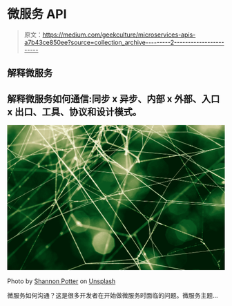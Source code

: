 # 微服务 API

> 原文：<https://medium.com/geekculture/microservices-apis-a7b43ce850ee?source=collection_archive---------2----------------------->

## 解释微服务

## 解释微服务如何通信:同步 x 异步、内部 x 外部、入口 x 出口、工具、协议和设计模式。

![](img/f8d9436b7c8abac7130f70f76682613f.png)

Photo by [Shannon Potter](https://unsplash.com/@cifilter?utm_source=medium&utm_medium=referral) on [Unsplash](https://unsplash.com?utm_source=medium&utm_medium=referral)

微服务如何沟通？这是很多开发者在开始做微服务时面临的问题。微服务主题…